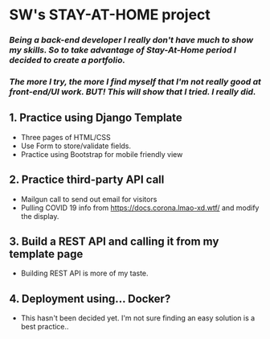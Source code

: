 # SW's STAY-AT-HOME project
### *Being a back-end developer I really don't have much to show my skills. So to take advantage of **Stay-At-Home** period I decided to create a portfolio.*
### *The more I try, the more I find myself that I'm not really good at front-end/UI work. BUT! This will show that I tried. I really did.*

## 1. Practice using Django Template
- Three pages of HTML/CSS  
- Use Form to store/validate fields. 
- Practice using Bootstrap for mobile friendly view 

## 2. Practice third-party API call
- Mailgun call to send out email for visitors
- Pulling COVID 19 info from https://docs.corona.lmao-xd.wtf/ and modify the display.

## 3. Build a REST API and calling it from my template page
- Building REST API is more of my taste. 

## 4. Deployment using... Docker? 
- This hasn't been decided yet. I'm not sure finding an easy solution is a best practice.. 
